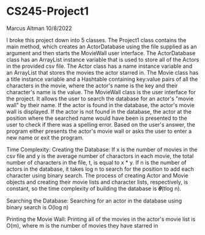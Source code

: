 # CS245-Project1
Marcus Altman
10/8/2022

I broke this project down into 5 classes. The Project1 class contains the main method, which creates an ActorDatabase using the file supplied as an argument and then starts the MovieWall user interface. The ActorDatabase class has an ArrayList instance variable that is used to store all of the Actors in the provided csv file. The Actor class has a name instance variable and an ArrayList that stores the movies the actor starred in. The Movie class has a title instance variable and a Hashtable containing key:value pairs of all the characters in the movie, where the actor's name is the key and their character's name is the value. The MovieWall class is the user interface for the project. It allows the user to search the database for an actor's "movie wall" by their name. If the actor is found in the database, the actor's movie wall is displayed. If the actor is not found in the database, the actor at the position where the searched name would have been is presented to the user to check if there was a spelling error. Based on the user's answer, the program either presents the actor's movie wall or asks the user to enter a new name or exit the program.

Time Complexity:
Creating the Database: If x is the number of movies in the csv file and y is the average number of charactors in each movie, the total number of characters in the file, t, is equal to x * y. If n is the number of actors in the database, it takes log n to search for the position to add each character using binary search. The process of creating Actor and Movie objects and creating their movie lists and character lists, respectively, is constant, so the time complexity of building the database is 𝜽(tlog n).

Searching the Database: Searching for an actor in the database using binary search is O(log n)

Printing the Movie Wall: Printing all of the movies in the actor's movie list is O(m), where m is the number of movies they have starred in
